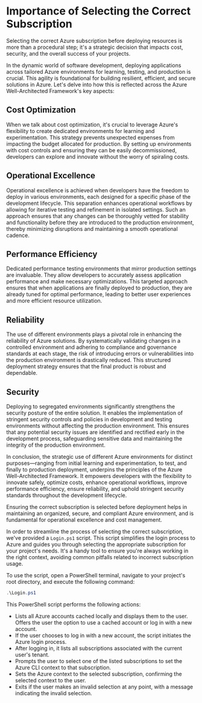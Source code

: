# Importance of Selecting the Correct Subscription

Selecting the correct Azure subscription before deploying resources is more than a procedural step; it's a strategic decision that impacts cost, security, and the overall success of your projects.

In the dynamic world of software development, deploying applications across tailored Azure environments for learning, testing, and production is crucial. This agility is foundational for building resilient, efficient, and secure solutions in Azure. Let's delve into how this is reflected across the Azure Well-Architected Framework's key aspects:

## Cost Optimization
When we talk about cost optimization, it's crucial to leverage Azure's flexibility to create dedicated environments for learning and experimentation. This strategy prevents unexpected expenses from impacting the budget allocated for production. By setting up environments with cost controls and ensuring they can be easily decommissioned, developers can explore and innovate without the worry of spiraling costs.

## Operational Excellence
Operational excellence is achieved when developers have the freedom to deploy in various environments, each designed for a specific phase of the development lifecycle. This separation enhances operational workflows by allowing for iterative testing and refinement in isolated settings. Such an approach ensures that any changes can be thoroughly vetted for stability and functionality before they are introduced to the production environment, thereby minimizing disruptions and maintaining a smooth operational cadence.

## Performance Efficiency
Dedicated performance testing environments that mirror production settings are invaluable. They allow developers to accurately assess application performance and make necessary optimizations. This targeted approach ensures that when applications are finally deployed to production, they are already tuned for optimal performance, leading to better user experiences and more efficient resource utilization.

## Reliability
The use of different environments plays a pivotal role in enhancing the reliability of Azure solutions. By systematically validating changes in a controlled environment and adhering to compliance and governance standards at each stage, the risk of introducing errors or vulnerabilities into the production environment is drastically reduced. This structured deployment strategy ensures that the final product is robust and dependable.

## Security
Deploying to segregated environments significantly strengthens the security posture of the entire solution. It enables the implementation of stringent security controls and policies in development and testing environments without affecting the production environment. This ensures that any potential security issues are identified and rectified early in the development process, safeguarding sensitive data and maintaining the integrity of the production environment.

In conclusion, the strategic use of different Azure environments for distinct purposes—ranging from initial learning and experimentation, to test, and finally to production deployment, underpins the principles of the Azure Well-Architected Framework. It empowers developers with the flexibility to innovate safely, optimize costs, enhance operational workflows, improve performance efficiency, ensure reliability, and uphold stringent security standards throughout the development lifecycle.

Ensuring the correct subscription is selected before deployment helps in maintaining an organized, secure, and compliant Azure environment, and is fundamental for operational excellence and cost management.

In order to streamline the process of selecting the correct subscription, we've provided a `Login.ps1` script. This script simplifies the login process to Azure and guides you through selecting the appropriate subscription for your project's needs. It's a handy tool to ensure you're always working in the right context, avoiding common pitfalls related to incorrect subscription usage.

To use the script, open a PowerShell terminal, navigate to your project's root directory, and execute the following command:

```powershell
.\Login.ps1
```

This PowerShell script performs the following actions:

- Lists all Azure accounts cached locally and displays them to the user.
Offers the user the option to use a cached account or log in with a new account.
- If the user chooses to log in with a new account, the script initiates the Azure login process.
- After logging in, it lists all subscriptions associated with the current user's tenant.
- Prompts the user to select one of the listed subscriptions to set the Azure CLI context to that subscription.
- Sets the Azure context to the selected subscription, confirming the selected context to the user.
- Exits if the user makes an invalid selection at any point, with a message indicating the invalid selection.
